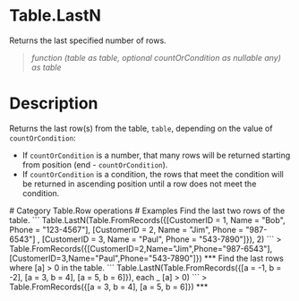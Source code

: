 ﻿# Table.LastN
Returns the last specified number of rows.
> _function (table as table, optional countOrCondition as nullable any) as table_
# Description 
Returns the last row(s) from the table, <code>table</code>, depending on the value of <code>countOrCondition</code>:
    <ul>
    <li> If <code>countOrCondition</code> is a number, that many rows will be returned starting from position (end - <code>countOrCondition</code>). </li>
    <li> If <code>countOrCondition</code> is a condition, the rows that meet the condition will be returned in ascending position until a row does not meet the condition.</li>
</ul>
# Category 
Table.Row operations
# Examples 
Find the last two rows of the table.
```
Table.LastN(Table.FromRecords({[CustomerID = 1, Name = "Bob", Phone = "123-4567"],  [CustomerID = 2, Name = "Jim", Phone = "987-6543"] ,  [CustomerID = 3, Name = "Paul", Phone = "543-7890"]}), 2)
```
> Table.FromRecords({[CustomerID=2,Name="Jim",Phone="987-6543"],[CustomerID=3,Name="Paul",Phone="543-7890"]})
***
Find the last rows where [a] > 0 in the table.
```
Table.LastN(Table.FromRecords({[a = -1, b = -2], [a = 3, b = 4], [a = 5, b = 6]}), each _ [a] > 0)
```
> Table.FromRecords({[a = 3, b = 4],
    [a = 5, b = 6]})
***
